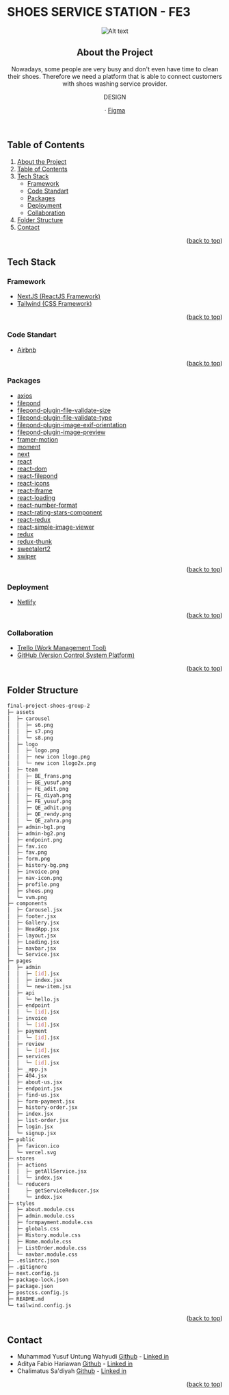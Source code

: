<div id="top"></div>

# SHOES SERVICE STATION - FE3

<!-- PROJECT LOGO -->
<div align="center">
<img
  src="https://i.imgur.com/5JACEh6.png"
  alt="Alt text"
  title="Optional title"
  style="display: inline-block; margin: 0 auto; max-width: 250px">

## About the Project
Nowadays, some people are very busy and don't even have time to clean their shoes. Therefore we need a platform that is able to connect customers with shoes washing service provider.

  <p align="center">
    DESIGN
    <br />
    <div id = "other-software-design"></div>
    ·
    <a href="https://www.figma.com/file/bSG0AWlCKrcXoG98z7lTyN/Shoes-and-Care?node-id=3%3A2">Figma</a>
  </p>
</div>
<br />

<!-- TABLE OF CONTENTS -->
## Table of Contents
1. [About the Project](#about-the-project)
2. [Table of Contents](#table-of-contents)
3. [Tech Stack](#tech-stack)
    - [Framework](#framework)
    - [Code Standart](#code-standart)
    - [Packages](#packages)
    - [Deployment](#deployment)
    - [Collaboration](#collaboration)
4. [Folder Structure](#code-structure)
5. [Contact](#contact)

<p align="right">(<a href="#top">back to top</a>)</p>


## Tech Stack
### Framework
- [NextJS (ReactJS Framework)](https://nextjs.org/)
- [Tailwind (CSS Framework)](https://tailwindcss.com/)

<p align="right">(<a href="#top">back to top</a>)</p>

### Code Standart
- [Airbnb](https://airbnb.io/javascript/react/)

<p align="right">(<a href="#top">back to top</a>)</p>

### Packages
- [axios](https://www.npmjs.com/package/axios)
- [filepond](https://www.npmjs.com/package/axios)
- [filepond-plugin-file-validate-size](https://www.npmjs.com/package/filepond-plugin-file-validate-size)
- [filepond-plugin-file-validate-type](https://www.npmjs.com/package/filepond-plugin-file-validate-type)
- [filepond-plugin-image-exif-orientation](https://www.npmjs.com/package/filepond-plugin-image-exif-orientation)
- [filepond-plugin-image-preview](https://www.npmjs.com/package/filepond-plugin-image-preview)
- [framer-motion](https://www.npmjs.com/package/framer-motion)
- [moment](https://www.npmjs.com/package/moment)
- [next](https://www.npmjs.com/package/next)
- [react](https://www.npmjs.com/package/react)
- [react-dom](https://www.npmjs.com/package/react-dom)
- [react-filepond](https://www.npmjs.com/package/react-filepond)
- [react-icons](https://www.npmjs.com/package/react-icons)
- [react-iframe](https://www.npmjs.com/package/react-iframe)
- [react-loading](https://www.npmjs.com/package/react-loading)
- [react-number-format](https://www.npmjs.com/package/react-number-format)
- [react-rating-stars-component](https://www.npmjs.com/package/react-react-rating-stars-component)
- [react-redux](https://www.npmjs.com/package/react-redux)
- [react-simple-image-viewer](https://www.npmjs.com/package/react-simple-image-viewer)
- [redux](https://www.npmjs.com/package/redux)
- [redux-thunk](https://www.npmjs.com/package/redux-thunk)
- [sweetalert2](https://www.npmjs.com/package/sweetalert2)
- [swiper](https://www.npmjs.com/package/swiper)

<p align="right">(<a href="#top">back to top</a>)</p>

### Deployment
- [Netlify](https://shoes-service-station.netlify.app/)

<p align="right">(<a href="#top">back to top</a>)</p>

### Collaboration 
- [Trello (Work Management Tool)](https://trello.com/)
- [GitHub (Version Control System Platform)](https://github.com/)

<p align="right">(<a href="#top">back to top</a>)</p>

## Folder Structure

```sh
final-project-shoes-group-2
├─ assets
│  ├─ carousel
│  │  ├─ s6.png
│  │  ├─ s7.png
│  │  └─ s8.png
│  ├─ logo
│  │  ├─ logo.png
│  │  ├─ new icon 1logo.png
│  │  └─ new icon 1logo2x.png
│  ├─ team
│  │  ├─ BE_frans.png
│  │  ├─ BE_yusuf.png
│  │  ├─ FE_adit.png
│  │  ├─ FE_diyah.png
│  │  ├─ FE_yusuf.png
│  │  ├─ QE_adhit.png
│  │  ├─ QE_rendy.png
│  │  └─ QE_zahra.png
│  ├─ admin-bg1.png
│  ├─ admin-bg2.png
│  ├─ endpoint.png
│  ├─ fav.ico
│  ├─ fav.png
│  ├─ form.png
│  ├─ history-bg.png
│  ├─ invoice.png
│  ├─ nav-icon.png
│  ├─ profile.png
│  ├─ shoes.png
│  └─ vvm.png
├─ components
│  ├─ Carousel.jsx
│  ├─ footer.jsx
│  ├─ Gallery.jsx
│  ├─ HeadApp.jsx
│  ├─ layout.jsx
│  ├─ Loading.jsx
│  ├─ navbar.jsx
│  └─ Service.jsx
├─ pages
│  ├─ admin
│  │  ├─ [id].jsx
│  │  ├─ index.jsx
│  │  └─ new-item.jsx
│  ├─ api
│  │  └─ hello.js
│  ├─ endpoint
│  │  └─ [id].jsx
│  ├─ invoice
│  │  └─ [id].jsx
│  ├─ payment
│  │  └─ [id].jsx
│  ├─ review
│  │  └─ [id].jsx
│  ├─ services
│  │  └─ [id].jsx
│  ├─ _app.js
│  ├─ 404.jsx
│  ├─ about-us.jsx
│  ├─ endpoint.jsx
│  ├─ find-us.jsx
│  ├─ form-payment.jsx
│  ├─ history-order.jsx
│  ├─ index.jsx
│  ├─ list-order.jsx
│  ├─ login.jsx
│  └─ signup.jsx
├─ public
│  ├─ favicon.ico
│  └─ vercel.svg
├─ stores
│  ├─ actions
│  │  ├─ getAllService.jsx
│  │  └─ index.jsx
│  └─ reducers
│     ├─ getServiceReducer.jsx
│     └─ index.jsx
├─ styles
│  ├─ about.module.css
│  ├─ admin.module.css
│  ├─ formpayment.module.css
│  ├─ globals.css
│  ├─ History.module.css
│  ├─ Home.module.css
│  ├─ ListOrder.module.css
│  └─ navbar.module.css
├─ .eslintrc.json
├─ .gitignore
├─ next.config.js
├─ package-lock.json
├─ package.json
├─ postcss.config.js
├─ README.md
└─ tailwind.config.js

```

<p align="right">(<a href="#top">back to top</a>)</p>

<!-- CONTACT -->
## Contact
* Muhammad Yusuf Untung Wahyudi 
  [Github](https://github.com/myusufuntung) - [Linked in](https://www.linkedin.com/in/myusufuntung)
* Aditya Fabio Hariawan 
  [Github](https://github.com/fabioaditya) - [Linked in](https://www.linkedin.com/in/chalimatussadiyah)
* Chalimatus Sa'diyah 
  [Github](https://github.com/diydiyydiyyy) - [Linked in](https://github.com/myusufuntung)

<p align="right">(<a href="#top">back to top</a>)</p>
